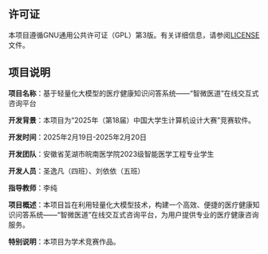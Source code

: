 ## 许可证

本项目遵循GNU通用公共许可证（GPL）第3版。有关详细信息，请参阅[LICENSE](LICENSE)文件。

## 项目说明

**项目名称**：基于轻量化大模型的医疗健康知识问答系统——“智微医道”在线交互式咨询平台

**开发背景**：本项目为“2025年（第18届）中国大学生计算机设计大赛”竞赛软件。

**开发时间**：2025年2月19日-2025年2月20日

**开发团队**：安徽省芜湖市皖南医学院2023级智能医学工程专业学生

**开发人员**：圣逸凡（四班）、刘依依（五班）

**指导教师**：李纯

**项目概述**：本项目旨在利用轻量化大模型技术，构建一个高效、便捷的医疗健康知识问答系统——“智微医道”在线交互式咨询平台，为用户提供专业的医疗健康咨询服务。

**特别说明**：本项目为学术竞赛作品。